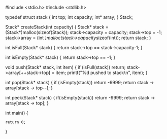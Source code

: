 #include <stdio.h>
#include <stdlib.h>

typedef struct stack
{
    int top;
    int capacity;
    int* array;
} Stack;

Stack* createStack(int capacity) 
{
    Stack* stack = (Stack*)malloc(sizeof(Stack));
    stack->capacity = capacity;
    stack->top = -1;
    stack->array = (int *)malloc(stack->capacity*sizeof(int));
    return stack;
}

int isFull(Stack* stack) 
{
    return stack->top == stack->capacity-1;
}

int isEmpty(Stack* stack) 
{
    return stack->top == -1;
}

void push(Stack* stack, int item) 
{
    if (isFull(stack)) 
        return;
    stack->array[++stack->top] = item;
    printf("%d pushed to stack\n", item);
}

int pop(Stack* stack) 
{
    if (isEmpty(stack))
        return -9999;
    return stack -> array[stack -> top--];
}

int peek(Stack* stack) 
{
    if(isEmpty(stack))
        return -9999;
    return stack -> array[stack -> top];
}



int main()
{


    return 0;
}
